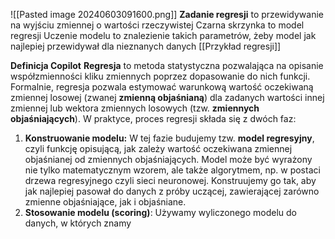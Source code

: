 ![[Pasted image 20240603091600.png]]
**Zadanie regresji** to przewidywanie na wyjściu zmiennej o wartości rzeczywistej
Czarna skrzynka to model regresji
Uczenie modelu to znalezienie takich parametrów, żeby model jak najlepiej przewidywał dla nieznanych danych
[[Przykład regresji]]

**Definicja Copilot**
**Regresja** to metoda statystyczna pozwalająca na opisanie współzmienności kliku zmiennych poprzez dopasowanie do nich funkcji. Formalnie, regresja pozwala estymować warunkową wartość oczekiwaną zmiennej losowej (zwanej **zmienną objaśnianą**) dla zadanych wartości innej zmiennej lub wektora zmiennych losowych (tzw. **zmiennych objaśniających**). W praktyce, proces regresji składa się z dwóch faz:
1. **Konstruowanie modelu:** W tej fazie budujemy tzw. **model regresyjny**, czyli funkcję opisującą, jak zależy wartość oczekiwana zmiennej objaśnianej od zmiennych objaśniających. Model może być wyrażony nie tylko matematycznym wzorem, ale także algorytmem, np. w postaci drzewa regresyjnego czyli sieci neuronowej. Konstruujemy go tak, aby jak najlepiej pasował do danych z próby uczącej, zawierającej zarówno zmienne objaśniające, jak i objaśniane.
2. **Stosowanie modelu (scoring)**: Używamy wyliczonego modelu do danych, w których znamy 